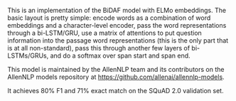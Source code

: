 This is an implementation of the BiDAF model with ELMo embeddings. The basic layout
is pretty simple: encode words as a combination of word embeddings and a
character-level encoder, pass the word representations through a bi-LSTM/GRU, use a
matrix of attentions to put question information into the passage word representations
(this is the only part that is at all non-standard), pass this through another few
layers of bi-LSTMs/GRUs, and do a softmax over span start and span end.

This model is maintained by the AllenNLP team and its contributors on the AllenNLP
models repository at https://github.com/allenai/allennlp-models.

It achieves 80% F1 and 71% exact match on the SQuAD 2.0 validation set.
